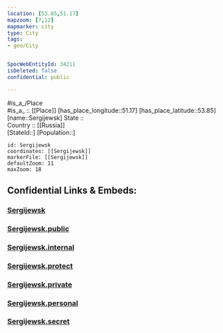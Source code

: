 ```yaml
---
location: [53.85,51.17] 
mapzoom: [7,12] 
mapmarker: city 
type: City
tags:
- geo/City


SpocWebEntityId: 34211
isDeleted: false
confidential: public

---
```

#is_a_/Place  
#is_a_ :: [[Place]] 
[has_place_longitude::51.17] 
[has_place_latitude::53.85] 
[name::Sergijewsk] 
State ::  
Country :: [[Russia]]  
[StateId::] 
[Population::] 



```leaflet
id: Sergijewsk
coordinates: [[Sergijewsk]] 
markerFile: [[Sergijewsk]] 
defaultZoom: 11 
maxZoom: 18
```


## Confidential Links & Embeds: 

### [Sergijewsk](/_Standards/Earth/Continent/Europe/Europe~East/Russia/Russia~Volga/Samara_Oblast/City/Sergijewsk.md) 

### [Sergijewsk.public](/_public/Earth/Continent/Europe/Europe~East/Russia/Russia~Volga/Samara_Oblast/City/Sergijewsk.public.md) 

### [Sergijewsk.internal](/_internal/Earth/Continent/Europe/Europe~East/Russia/Russia~Volga/Samara_Oblast/City/Sergijewsk.internal.md) 

### [Sergijewsk.protect](/_protect/Earth/Continent/Europe/Europe~East/Russia/Russia~Volga/Samara_Oblast/City/Sergijewsk.protect.md) 

### [Sergijewsk.private](/_private/Earth/Continent/Europe/Europe~East/Russia/Russia~Volga/Samara_Oblast/City/Sergijewsk.private.md) 

### [Sergijewsk.personal](/_personal/Earth/Continent/Europe/Europe~East/Russia/Russia~Volga/Samara_Oblast/City/Sergijewsk.personal.md) 

### [Sergijewsk.secret](/_secret/Earth/Continent/Europe/Europe~East/Russia/Russia~Volga/Samara_Oblast/City/Sergijewsk.secret.md)

